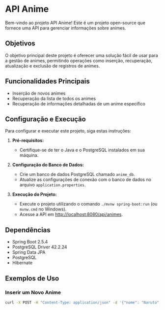 # API Anime

Bem-vindo ao projeto API Anime! Este é um projeto open-source que fornece uma API para gerenciar informações sobre animes.

## Objetivos

O objetivo principal deste projeto é oferecer uma solução fácil de usar para a gestão de animes, permitindo operações como inserção, recuperação, atualização e exclusão de registros de animes.

## Funcionalidades Principais

- Inserção de novos animes
- Recuperação da lista de todos os animes
- Recuperação de informações detalhadas de um anime específico

## Configuração e Execução

Para configurar e executar este projeto, siga estas instruções:

1. **Pré-requisitos:**
   - Certifique-se de ter o Java e o PostgreSQL instalados em sua máquina.

2. **Configuração do Banco de Dados:**
   - Crie um banco de dados PostgreSQL chamado `anime_db`.
   - Atualize as configurações de conexão com o banco de dados no arquivo `application.properties`.

3. **Execução do Projeto:**
   - Execute o projeto utilizando o comando `./mvnw spring-boot:run` (ou `mvnw.cmd` no Windows).
   - Acesse a API em [http://localhost:8080/api/animes](http://localhost:8080/api/animes).

## Dependências

- Spring Boot 2.5.4
- PostgreSQL Driver 42.2.24
- Spring Data JPA
- PostgreSQL
- Hibernate

## Exemplos de Uso

### Inserir um Novo Anime

```bash
curl -X POST -H "Content-Type: application/json" -d '{"nome": "Naruto", "genero": "Ação"}' http://localhost:8080/api/animes
